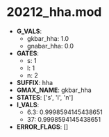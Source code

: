 # 20212_hha.mod

- **G_VALS**:
  - gkbar_hha: 1.0
  - gnabar_hha: 0.0
- **GATES**:
  - s: 1
  - l: 1
  - n: 2
- **SUFFIX**: hha
- **GMAX_NAME**: gkbar_hha
- **STATES**: ['s', 'l', 'n']
- **I_VALS**:
  - 6.3: 0.9998594145438651
  - 37: 0.9998594145438651
- **ERROR_FLAGS**: []
